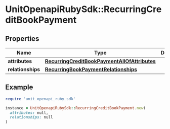# UnitOpenapiRubySdk::RecurringCreditBookPayment

## Properties

| Name | Type | Description | Notes |
| ---- | ---- | ----------- | ----- |
| **attributes** | [**RecurringCreditBookPaymentAllOfAttributes**](RecurringCreditBookPaymentAllOfAttributes.md) |  |  |
| **relationships** | [**RecurringBookPaymentRelationships**](RecurringBookPaymentRelationships.md) |  |  |

## Example

```ruby
require 'unit_openapi_ruby_sdk'

instance = UnitOpenapiRubySdk::RecurringCreditBookPayment.new(
  attributes: null,
  relationships: null
)
```


